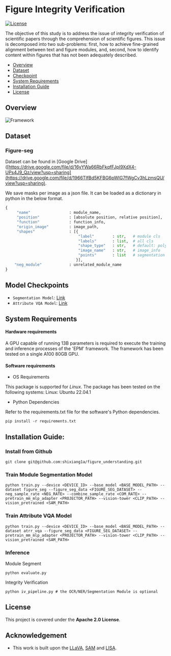 # Figure Integrity Verification

[![License](https://img.shields.io/badge/License-Apache%202.0-blue.svg)](https://opensource.org/licenses/Apache-2.0)

The objective of this study is to address the issue of integrity verification of scientific papers through the comprehension of scientific figures. This issue is decomposed into two sub-problems: first, how to achieve fine-grained alignment between text and figure modules, and, second, how to identify content within figures that has not been adequately described. 

- [Overview](#overview)
- [Dataset](#dataset)
- [Checkpoint](#model-checkpoints)
- [System Requirements](#system-requirements)
- [Installation Guide](#installation-guide)
- [License](#license)

## Overview
![Framework](https://github.com/shixiang1a/figure_understanding/blob/main/framework.png)

## Dataset
### Figure-seg
Dataset can be found in [Google Drive]([https://drive.google.com/file/d/16yYWa66RbFkqfFJpI9XdX4-UPs4J9_Qz/view?usp=sharing](https://drive.google.com/file/d/1966TIfBd5KFBG6pWIG7fWgCv3hLzmsQU/view?usp=sharing).

We save masks per image as a json file. It can be loaded as a dictionary in python in the below format.

```python
{
     "name"                 : module_name,
     "position"             : [absolute position, relative position],
     "function"             : function_info,
     "origin_image"         : image_path,
     "shapes"               : [{
                                "label"        : str,   # module cls
                                "labels"       : list,  # all cls
                                "shape_type"   : str,   # default: polygon
                                "image_name"   : str,   # image_info
                                "points"       : list   # segmentation mask
                               }],
    "neg_module"            : unrelated_module_name
}
```

## Model Checkpoints

- `Segmentation Model`: [Link]() 
- `Attribute VQA Model`: [Link]()


## System Requirements
#### Hardware requirements
A GPU capable of running 13B parameters is required to execute the training and inference processes of the 'EPM' framework. The framework has been tested on a single A100 80GB GPU.

#### Software requirements
- OS Requirements

This package is supported for *Linux*. The package has been tested on the following systems: Linux: Ubuntu 22.04.1

- Python Dependencies

Refer to the requirements.txt file for the software's Python dependencies.
```
pip install -r requirements.txt
```
## Installation Guide:

### Install from Github
```
git clone git@github.com:shixiang1a/figure_understanding.git
```

### Train Module Segmentation Model
```
python train.py --device <DEVICE_ID> --base_model <BASE_MODEL_PATH> --dataset figure_seg --figure_seg_data <FIGURE_SEG_DATASET> --neg_sample_rate <NEG_RATE> --combine_sample_rate <COM_RATE> --pretrain_mm_mlp_adapter <PROJECTOR_PATH> --vision-tower <CLIP_PATH> --vision_pretrained <SAM_PATH>
```

### Train Attribute VQA Model
```
python train.py --device <DEVICE_ID> --base_model <BASE_MODEL_PATH> --dataset atrr_vqa --figure_seg_data <FIGURE_SEG_DATASET> --pretrain_mm_mlp_adapter <PROJECTOR_PATH> --vision-tower <CLIP_PATH> --vision_pretrained <SAM_PATH>
```

### Inference
Module Segment
```
python evaluate.py
```

Integrity Verification
```
python iv_pipeline.py # the OCR/NER/Segmentation Module is optional
```

## License
This project is covered under the **Apache 2.0 License**.

## Acknowledgement
-  This work is built upon the [LLaVA](https://github.com/haotian-liu/LLaVA), [SAM](https://github.com/facebookresearch/segment-anything) and [LISA](https://github.com/dvlab-research/LISA).

